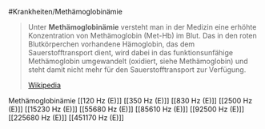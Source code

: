 #Krankheiten/Methämoglobinämie

> Unter **Methämoglobinämie** versteht man in der Medizin eine erhöhte Konzentration von Methämoglobin (Met-Hb) im Blut. Das in den roten Blutkörperchen vorhandene Hämoglobin, das dem Sauerstofftransport dient, wird dabei in das funktionsunfähige Methämoglobin umgewandelt (oxidiert, siehe Methämoglobin) und steht damit nicht mehr für den Sauerstofftransport zur Verfügung.
>
> [Wikipedia](https://de.wikipedia.org/wiki/Meth%C3%A4moglobin%C3%A4mie)

Methämoglobinämie
[[120 Hz (E)]]
[[350 Hz (E)]]
[[830 Hz (E)]]
[[2500 Hz (E)]]
[[15230 Hz (E)]]
[[55680 Hz (E)]]
[[85610 Hz (E)]]
[[92500 Hz (E)]]
[[225680 Hz (E)]]
[[451170 Hz (E)]]